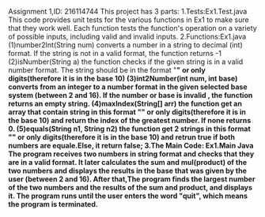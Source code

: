 Assignment 1,ID: 216114744
This project has 3 parts:
 1.Tests:Ex1.Test.java
   This code provides unit tests for the various functions in Ex1 to make sure that they work well. Each function tests the function's operation on a variety of possible inputs, including valid and invalid inputs.
 2.Functions:Ex1.java
  (1)number2Int(String num) converts a number in a string to decimal (int) format. If the string is not in a valid format, the function returns -1
  (2)isNumber(String a) the function checks if the given string is in a valid number format. The string should be in the format "<number><b><base>" or only digits(therefore it is in the base 10)
  (3)int2Number(int num, int base) converts from an integer to a number format in the given selected base system (between 2 and 16). If the number or base is invalid , the function returns an empty string.
  (4)maxIndex(String[] arr) the function get an array that contain string in this format "<number><b><base>" or only digits(therefore it is in the base 10) and return the index of the greatest number. If none returns 0.
  (5)equals(String n1, String n2) the function get 2 strings in this format "<number><b><base>" or only digits(therefore it is in the base 10) and retrun true if both numbers are equale.Else, it return false;
 3.The Main Code: Ex1.Main Java
The program receives two numbers in string format and checks that they are in a valid format. It later calculates the sum and mul(product) of the two numbers and displays the results in the base that was given by the user (between 2 and 16).
After that,The program finds the largest number of the two numbers and the results of the sum and product, and displays it. The program runs until the user enters the word "quit", which means the program is terminated.
 
